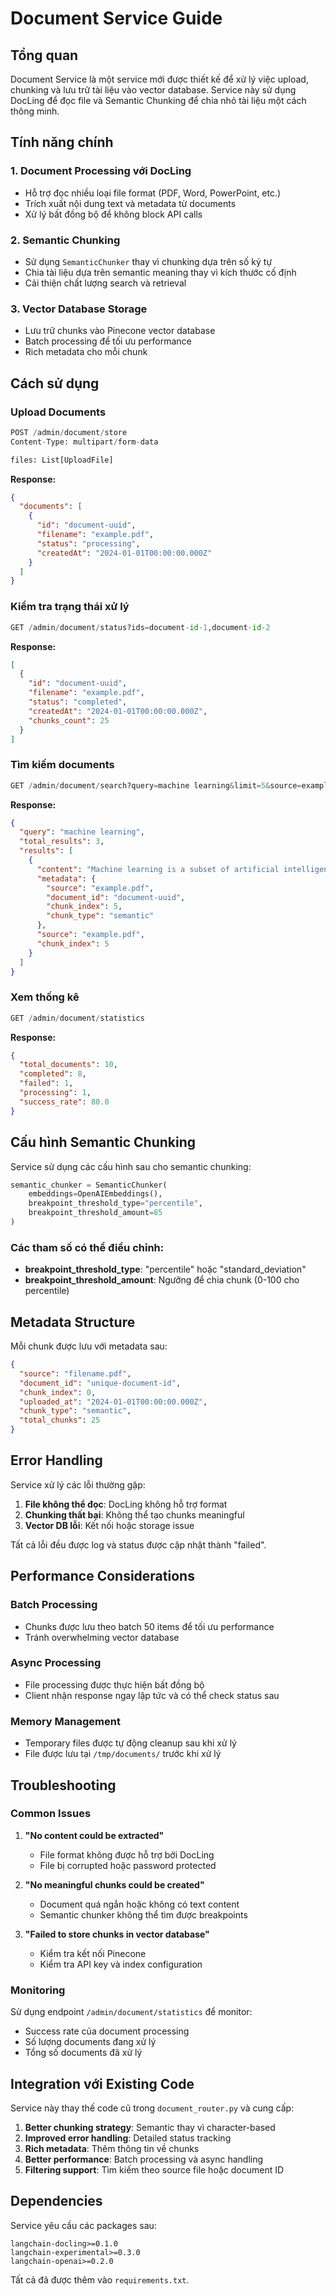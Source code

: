 # Document Service Guide

## Tổng quan

Document Service là một service mới được thiết kế để xử lý việc upload, chunking và lưu trữ tài liệu vào vector database. Service này sử dụng DocLing để đọc file và Semantic Chunking để chia nhỏ tài liệu một cách thông minh.

## Tính năng chính

### 1. Document Processing với DocLing

- Hỗ trợ đọc nhiều loại file format (PDF, Word, PowerPoint, etc.)
- Trích xuất nội dung text và metadata từ documents
- Xử lý bất đồng bộ để không block API calls

### 2. Semantic Chunking

- Sử dụng `SemanticChunker` thay vì chunking dựa trên số ký tự
- Chia tài liệu dựa trên semantic meaning thay vì kích thước cố định
- Cải thiện chất lượng search và retrieval

### 3. Vector Database Storage

- Lưu trữ chunks vào Pinecone vector database
- Batch processing để tối ưu performance
- Rich metadata cho mỗi chunk

## Cách sử dụng

### Upload Documents

```python
POST /admin/document/store
Content-Type: multipart/form-data

files: List[UploadFile]
```

**Response:**

```json
{
  "documents": [
    {
      "id": "document-uuid",
      "filename": "example.pdf",
      "status": "processing",
      "createdAt": "2024-01-01T00:00:00.000Z"
    }
  ]
}
```

### Kiểm tra trạng thái xử lý

```python
GET /admin/document/status?ids=document-id-1,document-id-2
```

**Response:**

```json
[
  {
    "id": "document-uuid",
    "filename": "example.pdf",
    "status": "completed",
    "createdAt": "2024-01-01T00:00:00.000Z",
    "chunks_count": 25
  }
]
```

### Tìm kiếm documents

```python
GET /admin/document/search?query=machine learning&limit=5&source=example.pdf
```

**Response:**

```json
{
  "query": "machine learning",
  "total_results": 3,
  "results": [
    {
      "content": "Machine learning is a subset of artificial intelligence...",
      "metadata": {
        "source": "example.pdf",
        "document_id": "document-uuid",
        "chunk_index": 5,
        "chunk_type": "semantic"
      },
      "source": "example.pdf",
      "chunk_index": 5
    }
  ]
}
```

### Xem thống kê

```python
GET /admin/document/statistics
```

**Response:**

```json
{
  "total_documents": 10,
  "completed": 8,
  "failed": 1,
  "processing": 1,
  "success_rate": 80.0
}
```

## Cấu hình Semantic Chunking

Service sử dụng các cấu hình sau cho semantic chunking:

```python
semantic_chunker = SemanticChunker(
    embeddings=OpenAIEmbeddings(),
    breakpoint_threshold_type="percentile",
    breakpoint_threshold_amount=85
)
```

### Các tham số có thể điều chỉnh:

- **breakpoint_threshold_type**: "percentile" hoặc "standard_deviation"
- **breakpoint_threshold_amount**: Ngưỡng để chia chunk (0-100 cho percentile)

## Metadata Structure

Mỗi chunk được lưu với metadata sau:

```json
{
  "source": "filename.pdf",
  "document_id": "unique-document-id",
  "chunk_index": 0,
  "uploaded_at": "2024-01-01T00:00:00.000Z",
  "chunk_type": "semantic",
  "total_chunks": 25
}
```

## Error Handling

Service xử lý các lỗi thường gặp:

1. **File không thể đọc**: DocLing không hỗ trợ format
2. **Chunking thất bại**: Không thể tạo chunks meaningful
3. **Vector DB lỗi**: Kết nối hoặc storage issue

Tất cả lỗi đều được log và status được cập nhật thành "failed".

## Performance Considerations

### Batch Processing

- Chunks được lưu theo batch 50 items để tối ưu performance
- Tránh overwhelming vector database

### Async Processing

- File processing được thực hiện bất đồng bộ
- Client nhận response ngay lập tức và có thể check status sau

### Memory Management

- Temporary files được tự động cleanup sau khi xử lý
- File được lưu tại `/tmp/documents/` trước khi xử lý

## Troubleshooting

### Common Issues

1. **"No content could be extracted"**

   - File format không được hỗ trợ bởi DocLing
   - File bị corrupted hoặc password protected

2. **"No meaningful chunks could be created"**

   - Document quá ngắn hoặc không có text content
   - Semantic chunker không thể tìm được breakpoints

3. **"Failed to store chunks in vector database"**
   - Kiểm tra kết nối Pinecone
   - Kiểm tra API key và index configuration

### Monitoring

Sử dụng endpoint `/admin/document/statistics` để monitor:

- Success rate của document processing
- Số lượng documents đang xử lý
- Tổng số documents đã xử lý

## Integration với Existing Code

Service này thay thế code cũ trong `document_router.py` và cung cấp:

1. **Better chunking strategy**: Semantic thay vì character-based
2. **Improved error handling**: Detailed status tracking
3. **Rich metadata**: Thêm thông tin về chunks
4. **Better performance**: Batch processing và async handling
5. **Filtering support**: Tìm kiếm theo source file hoặc document ID

## Dependencies

Service yêu cầu các packages sau:

```
langchain-docling>=0.1.0
langchain-experimental>=0.3.0
langchain-openai>=0.2.0
```

Tất cả đã được thêm vào `requirements.txt`.
